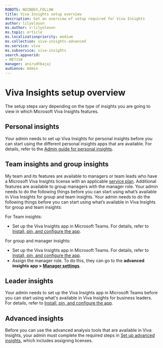 ```yaml
---
ROBOTS: NOINDEX,FOLLOW
title: Viva Insights setup overview
description: Get an overview of setup required for Viva Insights
author: lilyolason
ms.author: v-lilyolason
ms.topic: article
ms.localizationpriority: medium 
ms.collection: viva-insights-advanced 
ms.service: viva 
ms.subservice: viva-insights 
search.appverid: 
- MET150 
manager: anirudhbajaj
audience: Admin
---
```


# Viva Insights setup overview

The setup steps vary depending on the type of insights you are going to view in which Microsoft Viva Insights features.

## Personal insights

Your admin needs to set up Viva Insights for personal insights before you can start using the different personal insights apps that are available. For details, refer to the [Admin guide for personal insights](/viva/insights/personal/overview/mya-for-admins.md).

## Team insights and group insights

My team and its features are available to managers or team leads who have a Microsoft Viva Insights license with an applicable [service plan](/viva/insights/personal/overview/plans-environments). Additional features are available to group managers with the manager role. Your admin needs to do the following things before you can start using what’s available in Viva Insights for group and team insights. Your admin needs to do the following things before you can start using what’s available in Viva Insights for group and team insights:

For Team insights:

* Set up the Viva Insights app in Microsoft Teams. For details, refer to  [Install, pin, and configure the app](/viva/insights/use/viva-insights-my-org.md#install-pin-and-configure-the-app).

For group and manager insights:

* Set up the Viva Insights app in Microsoft Teams. For details, refer to  [Install, pin, and configure the app](/viva/insights/use/viva-insights-my-org.md#install-pin-and-configure-the-app).
* Assign the manager role. To do this, they can go to the **advanced insights app > [Manager settings](./manager-settings.md)**.

## Leader insights

Your admin needs to set up the Viva Insights app in Microsoft Teams before you can start using what's available in Viva Insights for business leaders. For details, refer to [Install, pin, and configure the app](/viva/insights/use/viva-insights-my-org.md#install-pin-and-configure-the-app).

## Advanced insights
 
Before you can use the advanced analysis tools that are available in Viva Insights, your admin must complete the required steps in [Set up advanced insights](./setup.md), which includes assigning licenses.
